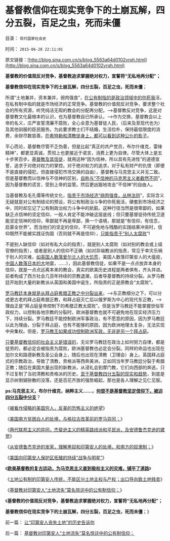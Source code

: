 # 基督教信仰在现实竞争下的土崩瓦解，四分五裂，百足之虫，死而未僵

目录： `现代国家社会史` 

时间： `2015-06-28 22:11:01` 

原文链接：[http://blog.sina.com.cn/s/blog_5563a64d0102vrqh.html](http://blog.sina.com.cn/s/blog_5563a64d0102vrqh.html)

**基督教的价值观反对竞争，基督教追求掌握绝对权力，宣誓将“无私地再分配”；**

**基督教信仰在现实竞争下的土崩瓦解，四分五裂，百足之虫，死而未僵**；

所谓“土地兼并，资本兼并，弱肉强食”，[在公有制指的是政治领域中的你死我](http://blog.sina.com.cn/s/blog_cc521dde0102vx1f.html)活，在私有制中指的就是市场经济的正常竞争。基督教的价值观反对竞争，要求整个社会的所有资源，听凭纯洁无瑕的教会的分配再分配，——>基督教反对竞争，这是对基督教文化最根本的认识，也为基督教自已所承认，——>作为交换，基督教会以上帝的名义，庄严宣誓清廉不腐败，全心全意为基督徒人民，（后来及至现代也为）及其他驯服的臣民服务。为此要求教士们不结婚，生活俭朴，保持最低限度的消费，余财尽数慈善。[在希特勒和清教徒身上，都可以看到这种公仆的影子](../../../2011/12/3/希特勒曾是一个好孩子,好士兵.md)。

平心而论，基督教尽管不乏伪善，但是比起“真正的共产党员，布尔什维克，雷锋精神”，都更显真诚，贯彻上也更接近于诺言，消费上更为自律。尽管大体上是五十步笑百步。[基督教及其信徒](../../../2010/11/3/“政治改革”必须首先在法学中精确定义.md)，就用这种“因为信神，所以具有先进性”的道德宣誓，追求于对绝对权力的掌控。对于绝对权力的追求，对于私有财产的仇恨（即便不是直接的侵犯，但直接侵犯市场交换的自由），基督教与马克思主义并无二致。但是基督教而以信神与不信神的区别，[自称与“不信神的马克思主义者截然不同](../../../2010/6/15/进化论天人必然合一存在必然合理.md)”，因为基督教的谎言，受到上帝的监管。然后更凶狠地攻击“不信神”的自由人。

当基督教及毛孔儒等传统文化，[指责于市场经济“弱肉强食，丛林法则](../../../2010/6/13/“从林法则”不是“物竞天择，适者生存”;不是进化论.md)”，实际含义无疑就是对公有制结论的预设，将公有制政治斗争的你死我活，硬套到市场经济之中，同时却忘记了公有制政治权力斗争中的肮脏。这种行径当然是很卑鄙的，如果缺乏点信神的坚定信仰，一般人肯定不能冲破这层底线；但只要基督徒待传统卫道能坚定信神的信仰，卑鄙就不再是卑鄙，换一个语境，那就是“有信仰，有信念，启蒙全世界”。而当他们的坚定的信仰，不可避免地与残酷的实践结果冲突时，信仰既然不能被实践证伪国（否则就不再是信仰），[只能指责于“别人太腐败](../../../2010/3/1/讲民主的反腐败，从何说起？.md)”!

不是别人缺信仰（如对有私大众的指责），就是别人太腐败（如对别的教会或上级官僚的指责），或者是别人的信仰不正确（如对异端教派的指责，常见于幸灾乐祸于别人的灾难，[如英国人数落爱尔兰人的大饥荒](../../../2011/12/13/爱尔兰大饥荒的教训;垄断同情心的“向弱者倾斜”.md)，美国人数落印第安人的大瘟疫，[中国人数落日本的大](../../../2011/3/14/日本地震的影响和幸灾乐祸的爱国鬼子.md)地震，……），因此基督教信徒，如果不是一点点放弃本身的信仰，就是一点点远离本来的教会，真实的欧美历史进程是两者俱有，齐头并进。前者构成了西方社会几百年持续的宗教退潮，后者导基督教的持续分裂。从罗马教廷开始到大量的新教派从英国和美国中诞生，所指责的正是原教会“太腐败”。

[罗马教廷本身就是从拜占庭希腊正教之中分裂出来](../../../2010/5/23/基督教罗马帝国在阿拉伯征服阴影下分裂.md)，——>东正教细分之下，可以分成更古老的拜占庭希腊正教，和拜占庭灭亡后以俄罗斯为中心的现代东正教，——>理由正是“拜占庭皇帝控制下的希腊正教太腐败”。但是当罗马教廷不能掌握世俗军政权力，以控制各地宗教的分裂时，欧洲基督教也就不可避免地在现实经济压力下，持续分裂。罗马教廷不能控制欧洲军事政治，有不愿意的原因，因为罗马教廷以此为理由，分裂于拜占庭，也有不能够的原因，因为欧洲地理太复杂，无法实现中央集权。但是，[罗马教王如果成功控制欧洲军政，无非是另一个拜占庭](../../../2010/5/7/宗教教义是现实政治经济利益的哲学掩盖.md)。

[只要基督教信仰的社会主义是错误的](../../../2013/8/27/社会主义是基督教和马克思主义及传统文化的唯一选择.md)，无论罗马教廷在政治上如何努力自律，都是徒劳的，都必定会被指责为腐败，欧洲基督教也必定会分裂。同样的命运也出现在加尔文和路德新教及圣公会身上，随后也出现在清教（卫理会）身上。英国拜占庭式的宗教政治，导致了清教，贵格派等西奔美洲，正如同当年罗马教廷分裂于希腊正教；随后在美国大量出现的新教派，从浸礼会到摩门教，它们向西部的奔逃，只不过复制了当初清教和贵格派的历史。[至于基督教四分五裂的现实和趋势](../../../2010/10/20/普世价值观令欧美基督教“政教合一”世风不古.md)，到底是显示树倒猢狲散的没落，还是百花齐放的强势崛起，那也是各人理解之见仁见智。

**ps:马克思主义，布尔什维克，纳粹主义……，[何尝不是基督教坚定信仰下，被迫四分五裂中分支](../../../2012/10/4/马克思主义是翻版基督教的替代性宗教.md)**？

《[被看作侵略的美国穷人，反美的恐怖主义的绝望](../../../2015/6/20/被看作侵略的美国穷人，反美的恐怖主义的绝望.md)》

《[美国南方贫困白人的处境，与格拉古改革前的罗马异同；](../../../2015/6/21/美国南方贫困白人的处境，与格拉古改革前的罗马异同.md)》

《[两代联邦主义的异同，杰斐逊主义的精英路线派和平民派，及安德鲁杰克逊的建党](../../../2015/6/22/杰斐逊主义的精英派和平民派，及安德鲁.杰克逊；.md)》

《[从安德鲁杰克逊的发家，理解黑奴和印第安人的处境，和南方的奴隶制；](../../../2015/6/23/从安德鲁杰克逊发家，理解奴隶制，黑奴和印第安人的处境.md)》

《[美国向印第安人保护区拓殖的持续“战争与明星”](../../../2015/6/24/美国向印第安人保护区拓殖的持续“战争与明星”；.md)》

《**[欧美基督教的复古运动，为马克思主义直到极权主义的灾难，铺平了道路](../../../2015/6/25/美国基督教的第二次左派狂热，对美国早期历史的影响；.md)**》

《[土地公有制的印第安人传统，不能区分土地主权与产权；出口导向致土地贱卖](../../../2015/6/26/为什么印第安人在和平贸易中，更大量地丧失土地？.md)》

《[基督教对印第安人“土地流失”莫名惊诧中的公有制信仰；](../../../2015/6/27/基督教对印第安人“土地流失”莫名惊诧中的公有制信仰；.md)》

《**基督教的价值观反对竞争，基督教追求掌握绝对权力，宣誓将“无私地再分配”；**

**基督教信仰在现实竞争下的土崩瓦解，四分五裂，百足之虫，死而未僵**；》

前一篇： [让“印第安人丧失土地”的历史告诉你](../../../2015/7/1/让“印第安人丧失土地”的历史告诉你.md)

后一篇： [基督教对印第安人“土地流失”莫名惊诧中的公有制信仰；](../../../2015/6/27/基督教对印第安人“土地流失”莫名惊诧中的公有制信仰；.md)

